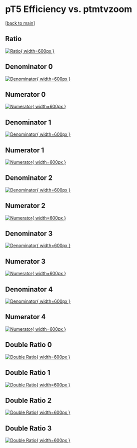 # pT5 Efficiency vs. ptmtvzoom

[[back to main](./)]



## Ratio

[![Ratio](../mtv/var/pT5_xtr_0_1_eff_ptmtvzoom.png){ width=600px }](../mtv/var/pT5_xtr_0_1_eff_ptmtvzoom.pdf)

## Denominator 0

[![Denominator](../mtv/den/pT5_xtr_0_1_eff_ptmtvzoom_den0.png){ width=600px }](../mtv/den/pT5_xtr_0_1_eff_ptmtvzoom_den0.pdf)

## Numerator 0

[![Numerator](../mtv/num/pT5_xtr_0_1_eff_ptmtvzoom_num0.png){ width=600px }](../mtv/num/pT5_xtr_0_1_eff_ptmtvzoom_num0.pdf)

## Denominator 1

[![Denominator](../mtv/den/pT5_xtr_0_1_eff_ptmtvzoom_den1.png){ width=600px }](../mtv/den/pT5_xtr_0_1_eff_ptmtvzoom_den1.pdf)

## Numerator 1

[![Numerator](../mtv/num/pT5_xtr_0_1_eff_ptmtvzoom_num1.png){ width=600px }](../mtv/num/pT5_xtr_0_1_eff_ptmtvzoom_num1.pdf)

## Denominator 2

[![Denominator](../mtv/den/pT5_xtr_0_1_eff_ptmtvzoom_den2.png){ width=600px }](../mtv/den/pT5_xtr_0_1_eff_ptmtvzoom_den2.pdf)

## Numerator 2

[![Numerator](../mtv/num/pT5_xtr_0_1_eff_ptmtvzoom_num2.png){ width=600px }](../mtv/num/pT5_xtr_0_1_eff_ptmtvzoom_num2.pdf)

## Denominator 3

[![Denominator](../mtv/den/pT5_xtr_0_1_eff_ptmtvzoom_den3.png){ width=600px }](../mtv/den/pT5_xtr_0_1_eff_ptmtvzoom_den3.pdf)

## Numerator 3

[![Numerator](../mtv/num/pT5_xtr_0_1_eff_ptmtvzoom_num3.png){ width=600px }](../mtv/num/pT5_xtr_0_1_eff_ptmtvzoom_num3.pdf)

## Denominator 4

[![Denominator](../mtv/den/pT5_xtr_0_1_eff_ptmtvzoom_den4.png){ width=600px }](../mtv/den/pT5_xtr_0_1_eff_ptmtvzoom_den4.pdf)

## Numerator 4

[![Numerator](../mtv/num/pT5_xtr_0_1_eff_ptmtvzoom_num4.png){ width=600px }](../mtv/num/pT5_xtr_0_1_eff_ptmtvzoom_num4.pdf)

## Double Ratio 0

[![Double Ratio](../mtv/ratio/pT5_xtr_0_1_eff_ptmtvzoom_ratio0.png){ width=600px }](../mtv/ratio/pT5_xtr_0_1_eff_ptmtvzoom_ratio0.pdf)

## Double Ratio 1

[![Double Ratio](../mtv/ratio/pT5_xtr_0_1_eff_ptmtvzoom_ratio1.png){ width=600px }](../mtv/ratio/pT5_xtr_0_1_eff_ptmtvzoom_ratio1.pdf)

## Double Ratio 2

[![Double Ratio](../mtv/ratio/pT5_xtr_0_1_eff_ptmtvzoom_ratio2.png){ width=600px }](../mtv/ratio/pT5_xtr_0_1_eff_ptmtvzoom_ratio2.pdf)

## Double Ratio 3

[![Double Ratio](../mtv/ratio/pT5_xtr_0_1_eff_ptmtvzoom_ratio3.png){ width=600px }](../mtv/ratio/pT5_xtr_0_1_eff_ptmtvzoom_ratio3.pdf)

